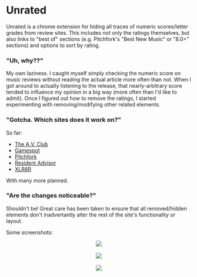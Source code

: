 # Unrated
Unrated is a chrome extension for hiding all traces of numeric scores/letter grades from review sites. This includes not only the ratings themselves, but also links to "best of" sections (e.g. Pitchfork's "Best New Music" or "8.0+" sections) and options to sort by rating.

### "Uh, why??"
My own laziness. I caught myself simply checking the numeric score on music reviews without reading the actual article more often than not. When I got around to actually listening to the release, that nearly-arbitrary score tended to influence my opinion in a big way (more often than I'd like to admit). Once I figured out how to remove the ratings, I started experimenting with removing/modifying other related elements.

### "Gotcha. Which sites does it work on?"
So far:
- [The A.V. Club](http://www.avclub.com/)
- [Gamespot](http://www.gamespot.com/)
- [Pitchfork](http://pitchfork.com/)
- [Resident Advisor](http://www.residentadvisor.net/)
- [XLR8R](http://www.xlr8r.com/)

With many more planned.

### "Are the changes noticeable?"
Shouldn't be! Great care has been taken to ensure that all removed/hidden elements don't inadvertantly alter the rest of the site's functionality or layout.

Some screenshots:<br>
<p align="center">
<img src="http://i.imgur.com/AYazmwS.jpg"><br><br>
<img src="http://i.imgur.com/nvPk4tY.jpg"><br><br>
<img src="http://i.imgur.com/04UzDcf.jpg">
</p>
